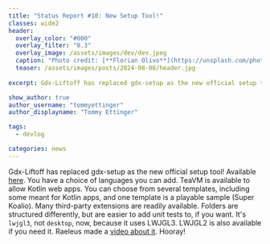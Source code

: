 ```yaml
---
title: "Status Report #10: New Setup Tool!"
classes: wide2
header:
  overlay_color: "#000"
  overlay_filter: "0.3"
  overlay_image: /assets/images/dev/dev.jpeg
  caption: "Photo credit: [**Florian Olivo**](https://unsplash.com/photos/Ek9Znm8lQ1U)"
  teaser: /assets/images/posts/2024-08-08/header.jpg
  
excerpt: Gdx-Liftoff has replaced gdx-setup as the new official setup tool!

show_author: true
author_username: "tommyettinger"
author_displayname: "Tommy Ettinger"

tags:
  - devlog

categories: news
---
```


Gdx-Liftoff has replaced gdx-setup as the new official setup tool! Available [here](https://github.com/libgdx/gdx-liftoff/releases/latest). You have a choice of languages you can add. TeaVM is available to allow Kotlin web apps. You can choose from several templates, including some meant for Kotlin apps, and one template is a playable sample (Super Koalio). Many third-party extensions are readily available. Folders are structured differently, but are easier to add unit tests to, if you want. It's `lwjgl3`, not `desktop`, now, because it uses LWJGL3. LWJGL2 is also available if you need it. Raeleus made a [video about it](https://www.youtube.com/watch?v=VF6N_X_oWr0). Hooray!
